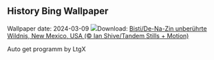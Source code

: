## History Bing Wallpaper
Wallpaper date: 2024-03-09
![](https://www.bing.com/th?id=OHR.BistiBlue_DE-DE4146045796_UHD.jpg&w=1000)Download: [Bisti/De-Na-Zin unberührte Wildnis, New Mexico, USA (© Ian Shive/Tandem Stills + Motion)](https://www.bing.com/th?id=OHR.BistiBlue_DE-DE4146045796_UHD.jpg)

Auto get programm by LtgX
